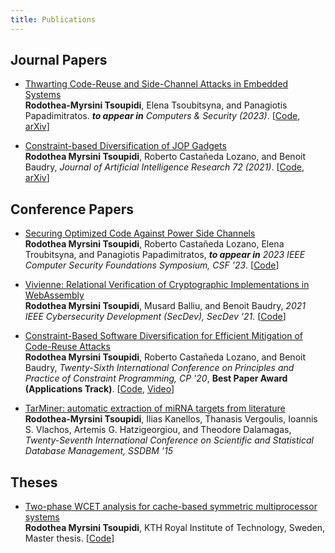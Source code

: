 ```yaml
---
title: Publications
---
```


## Journal Papers

* [Thwarting Code-Reuse and Side-Channel Attacks in Embedded Systems](publications/cose23.pdf)<br>
**Rodothea-Myrsini Tsoupidi**, Elena Tsoubitsyna, and Panagiotis Papadimitratos.
_**to appear in** Computers & Security (2023)_.
\[[Code](https://github.com/romits800/secdivcon_experiments), [arXiv](https://arxiv.org/abs/2304.13458)\]

* [Constraint-based Diversification of JOP Gadgets](publications/jair21.pdf)<br> 
**Rodothea Myrsini Tsoupidi**, Roberto Castañeda Lozano, and Benoit Baudry,
_Journal of Artificial Intelligence Research 72 (2021)_.
\[[Code](https://github.com/romits800/divCon), [arXiv](https://arxiv.org/abs/2111.09934)\]


## Conference Papers
* [Securing Optimized Code Against Power Side Channels](publications/secconcg.pdf)<br> 
**Rodothea Myrsini Tsoupidi**, Roberto Castañeda Lozano, Elena Troubitsyna, and Panagiotis Papadimitratos,
_**to appear in** 2023 IEEE Computer Security Foundations Symposium, CSF '23_.
\[[Code](https://github.com/romits800/seccon_experiments)\]

* [Vivienne: Relational Verification of Cryptographic Implementations in WebAssembly](publications/secdev21.pdf)<br> 
**Rodothea Myrsini Tsoupidi**, Musard Balliu, and Benoit Baudry,
_2021 IEEE Cybersecurity Development (SecDev), SecDev '21_.
\[[Code](https://github.com/romits800/Vivienne_eval)\]

* [Constraint-Based Software Diversification for Efficient Mitigation of Code-Reuse Attacks](publications/cp_paper.pdf)<br> 
**Rodothea Myrsini Tsoupidi**, Roberto Castañeda Lozano, and Benoit Baudry,
_Twenty-Sixth International Conference on Principles and Practice of Constraint Programming, CP '20_, **Best Paper Award (Applications Track)**.
\[[Code](https://github.com/romits800/divCon), [Video](https://www.youtube.com/watch?v=qnkFGKo1I6c)\]

* [TarMiner: automatic extraction of miRNA targets from literature](publications/tarminer.pdf)<br>
**Rodothea-Myrsini Tsoupidi**, Ilias Kanellos, Thanasis Vergoulis, Ioannis S. Vlachos, Artemis G. Hatzigeorgiou, and Theodore Dalamagas,
_Twenty-Seventh International Conference on Scientific and Statistical Database Management, SSDBM '15_



## Theses
* [Two-phase WCET analysis for cache-based symmetric multiprocessor systems](publications/msc_thesis.pdf)<br>
**Rodothea Myrsini Tsoupidi**, KTH Royal Institute of Technology, Sweden, Master thesis.
\[[Code](https://github.com/david-broman/kta)\]


